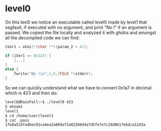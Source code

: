 # level0

On this levl0 we notice an executable called level0 made by level1 that segfault, if executed with no argument, and print "No !" if an argument is passed. We copied the file locally and analyzed it with ghidra and amongst all the decompiled code we can find:

```c
iVar1 = atoi(*(char **)(param_2 + 4));

if (iVar1 == 0x1a7) {
    [...]
}
else {
    fwrite("No !\n",1,5,(FILE *)stderr);
}
```

So we can quickly understand what we have to convert 0x1a7 in decimal which is 423 and then do:

```sh
level0@RainFall:~$ ./level0 423
$ whoami
level1
$ cd /home/user/level1
$ cat .pass
1fe8a524fa4bec01ca4ea2a869af2a02260d4a7d5fe7e7c24d8617e6dca12d3a
```
